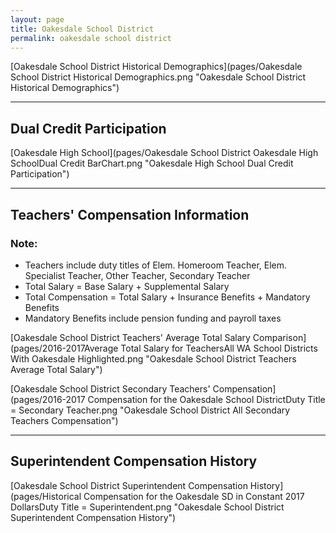 ```yaml
---
layout: page
title: Oakesdale School District
permalink: oakesdale school district
---
```



[Oakesdale School District Historical Demographics](pages/Oakesdale School District Historical Demographics.png "Oakesdale School District Historical Demographics")

___

## Dual Credit Participation

[Oakesdale High School](pages/Oakesdale School District Oakesdale High SchoolDual Credit BarChart.png "Oakesdale High School Dual Credit Participation")


___

## Teachers' Compensation Information
### Note:
- Teachers include duty titles of Elem. Homeroom Teacher, Elem. Specialist Teacher, Other Teacher, Secondary Teacher
- Total Salary = Base Salary + Supplemental Salary
- Total Compensation = Total Salary + Insurance Benefits + Mandatory Benefits
- Mandatory Benefits include pension funding and payroll taxes

[Oakesdale School District Teachers' Average Total Salary Comparison](pages/2016-2017Average Total Salary for TeachersAll WA School Districts With Oakesdale Highlighted.png "Oakesdale School District Teachers Average Total Salary")

[Oakesdale School District Secondary Teachers' Compensation](pages/2016-2017 Compensation for the Oakesdale School DistrictDuty Title = Secondary Teacher.png "Oakesdale School District All Secondary Teachers Compensation")


___

## Superintendent Compensation History

[Oakesdale School District Superintendent Compensation History](pages/Historical Compensation for the Oakesdale SD in Constant 2017 DollarsDuty Title = Superintendent.png "Oakesdale School District Superintendent Compensation History")

